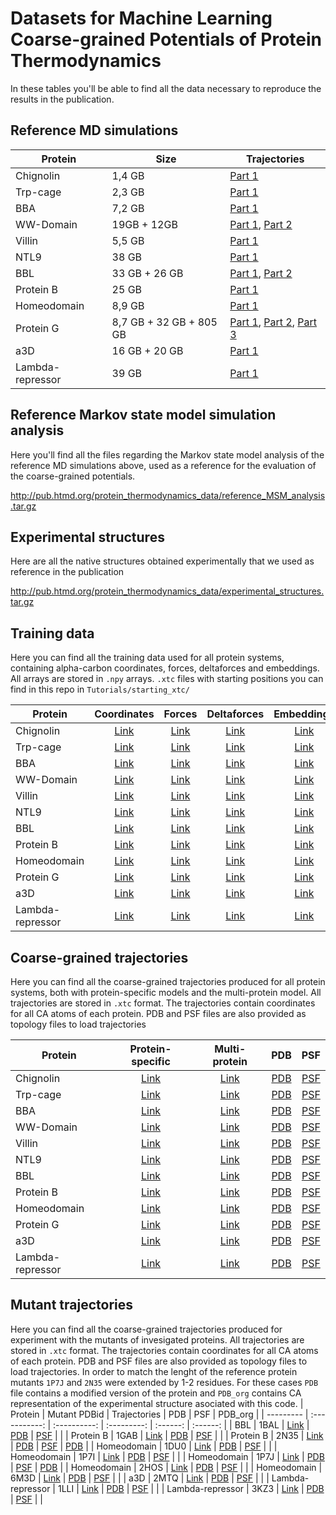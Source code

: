 # Datasets for Machine Learning Coarse-grained Potentials of Protein Thermodynamics

In these tables you'll be able to find all the data necessary to reproduce the results in the publication.

## Reference MD simulations

| Protein | Size | Trajectories |
| --------- | ------ | ------------ |
| Chignolin | 1,4 GB | [Part 1](http://pub.htmd.org/protein_thermodynamics_data/reference_trajectories/chignolin_trajectories.tar.gz) |
| Trp-cage | 2,3 GB | [Part 1](http://pub.htmd.org/protein_thermodynamics_data/reference_trajectories/trpcage_trajectories.tar.gz) |
| BBA | 7,2 GB | [Part 1](http://pub.htmd.org/protein_thermodynamics_data/reference_trajectories/bba_trajectories.tar.gz) |
| WW-Domain | 19GB + 12GB | [Part 1](http://pub.htmd.org/protein_thermodynamics_data/reference_trajectories/wwdomain_1_trajectories.tar.gz), [Part 2](http://pub.htmd.org/protein_thermodynamics_data/reference_trajectories/wwdomain_2_trajectories.tar.gz) |
| Villin | 5,5 GB | [Part 1](http://pub.htmd.org/protein_thermodynamics_data/reference_trajectories/villin_trajectories.tar.gz) |
| NTL9 | 38 GB | [Part 1](http://pub.htmd.org/protein_thermodynamics_data/reference_trajectories/ntl9_trajectories.tar.gz) |
| BBL | 33 GB + 26 GB| [Part 1](http://pub.htmd.org/protein_thermodynamics_data/reference_trajectories/bbl_1_trajectories.tar.gz), [Part 2](http://pub.htmd.org/protein_thermodynamics_data/reference_trajectories/wwdomain_2_trajectories.tar.gz) |
| Protein B | 25 GB | [Part 1](http://pub.htmd.org/protein_thermodynamics_data/reference_trajectories/proteinb_trajectories.tar.gz) |
| Homeodomain | 8,9 GB| [Part 1](http://pub.htmd.org/protein_thermodynamics_data/reference_trajectories/wwdomain_1_trajectories.tar.gz) |
| Protein G | 8,7 GB + 32 GB + 805 GB| [Part 1](http://pub.htmd.org/protein_thermodynamics_data/reference_trajectories/proteing_1_trajectories.tar.gz), [Part 2](http://pub.htmd.org/protein_thermodynamics_data/reference_trajectories/proteing_2_trajectories.tar.gz), [Part 3](http://pub.htmd.org/protein_thermodynamics_data/reference_trajectories/proteing_3_trajectories.tar.gz)  |
| a3D | 16 GB + 20 GB| [Part 1](http://pub.htmd.org/protein_thermodynamics_data/reference_trajectories/a3D_trajectories.tar.gz) |
| Lambda-repressor | 39 GB | [Part 1](http://pub.htmd.org/protein_thermodynamics_data/reference_trajectories/lambda_trajectories.tar.gz)  |

## Reference Markov state model simulation analysis

Here you'll find all the files regarding the Markov state model analysis of the reference MD simulations above, used as a reference for the evaluation of the coarse-grained potentials.

<http://pub.htmd.org/protein_thermodynamics_data/reference_MSM_analysis.tar.gz>

## Experimental structures

Here are all the native structures obtained experimentally that we used as reference in the publication

<http://pub.htmd.org/protein_thermodynamics_data/experimental_structures.tar.gz>

## Training data

Here you can find all the training data used for all protein systems, containing alpha-carbon coordinates, forces, deltaforces and embeddings. All arrays are stored in `.npy` arrays.
`.xtc` files with starting positions you can find in this repo in `Tutorials/starting_xtc/`

| Protein | Coordinates| Forces | Deltaforces | Embeddings |
| --------- | :----: | :----------: | :---------: | :------: |
| Chignolin | [Link](http://pub.htmd.org/protein_thermodynamics_data/training_data/chignolin_ca_coords.npy) | [Link](http://pub.htmd.org/protein_thermodynamics_data/training_data/chignolin_ca_forces.npy) | [Link](http://pub.htmd.org/protein_thermodynamics_data/training_data/chignolin_ca_deltaforces.npy) | [Link](http://pub.htmd.org/protein_thermodynamics_data/training_data/chignolin_ca_embeddings.npy) |
| Trp-cage | [Link](http://pub.htmd.org/protein_thermodynamics_data/training_data/trpcage_ca_coords.npy) | [Link](http://pub.htmd.org/protein_thermodynamics_data/training_data/trpcage_ca_forces.npy) | [Link](http://pub.htmd.org/protein_thermodynamics_data/training_data/trpcage_ca_deltaforces.npy) | [Link](http://pub.htmd.org/protein_thermodynamics_data/training_data/trpcage_ca_embeddings.npy) |
| BBA | [Link](http://pub.htmd.org/protein_thermodynamics_data/training_data/bba_ca_coords.npy) | [Link](http://pub.htmd.org/protein_thermodynamics_data/training_data/bba_ca_forces.npy) | [Link](http://pub.htmd.org/protein_thermodynamics_data/training_data/bba_ca_deltaforces.npy) | [Link](http://pub.htmd.org/protein_thermodynamics_data/training_data/bba_ca_embeddings.npy) |
| WW-Domain| [Link](http://pub.htmd.org/protein_thermodynamics_data/training_data/wwdomain_ca_coords.npy) | [Link](http://pub.htmd.org/protein_thermodynamics_data/training_data/wwdomain_ca_forces.npy) | [Link](http://pub.htmd.org/protein_thermodynamics_data/training_data/wwdomain_ca_deltaforces.npy) | [Link](http://pub.htmd.org/protein_thermodynamics_data/training_data/wwdomain_ca_embeddings.npy) |
| Villin | [Link](http://pub.htmd.org/protein_thermodynamics_data/training_data/villin_ca_coords.npy) | [Link](http://pub.htmd.org/protein_thermodynamics_data/training_data/villin_ca_forces.npy) | [Link](http://pub.htmd.org/protein_thermodynamics_data/training_data/villin_ca_deltaforces.npy) | [Link](http://pub.htmd.org/protein_thermodynamics_data/training_data/villin_ca_embeddings.npy) |
| NTL9 | [Link](http://pub.htmd.org/protein_thermodynamics_data/training_data/ntl9_ca_coords.npy) | [Link](http://pub.htmd.org/protein_thermodynamics_data/training_data/ntl9_ca_forces.npy) | [Link](http://pub.htmd.org/protein_thermodynamics_data/training_data/ntl9_ca_deltaforces.npy) | [Link](http://pub.htmd.org/protein_thermodynamics_data/training_data/ntl9_ca_embeddings.npy) |
| BBL | [Link](http://pub.htmd.org/protein_thermodynamics_data/training_data/bbl_ca_coords.npy) | [Link](http://pub.htmd.org/protein_thermodynamics_data/training_data/bbl_ca_forces.npy) | [Link](http://pub.htmd.org/protein_thermodynamics_data/training_data/bbl_ca_deltaforces.npy) | [Link](http://pub.htmd.org/protein_thermodynamics_data/training_data/bbl_ca_embeddings.npy) |
| Protein B | [Link](http://pub.htmd.org/protein_thermodynamics_data/training_data/proteinb_ca_coords.npy) | [Link](http://pub.htmd.org/protein_thermodynamics_data/training_data/proteinb_ca_forces.npy) | [Link](http://pub.htmd.org/protein_thermodynamics_data/training_data/proteinb_ca_deltaforces.npy) | [Link](http://pub.htmd.org/protein_thermodynamics_data/training_data/proteinb_ca_embeddings.npy) |
| Homeodomain | [Link](http://pub.htmd.org/protein_thermodynamics_data/training_data/homeodomain_ca_coords.npy) | [Link](http://pub.htmd.org/protein_thermodynamics_data/training_data/homeodomain_ca_forces.npy) | [Link](http://pub.htmd.org/protein_thermodynamics_data/training_data/homeodomain_ca_deltaforces.npy) | [Link](http://pub.htmd.org/protein_thermodynamics_data/training_data/homeodomain_ca_embeddings.npy) |
| Protein G | [Link](http://pub.htmd.org/protein_thermodynamics_data/training_data/proteing_ca_coords.npy) | [Link](http://pub.htmd.org/protein_thermodynamics_data/training_data/proteing_ca_forces.npy) | [Link](http://pub.htmd.org/protein_thermodynamics_data/training_data/proteing_ca_deltaforces.npy) | [Link](http://pub.htmd.org/protein_thermodynamics_data/training_data/proteing_ca_embeddings.npy) |
| a3D | [Link](http://pub.htmd.org/protein_thermodynamics_data/training_data/a3d_ca_coords.npy) | [Link](http://pub.htmd.org/protein_thermodynamics_data/training_data/a3d_ca_forces.npy) | [Link](http://pub.htmd.org/protein_thermodynamics_data/training_data/a3d_ca_deltaforces.npy) | [Link](http://pub.htmd.org/protein_thermodynamics_data/training_data/a3d_ca_embeddings.npy) |
| Lambda-repressor | [Link](http://pub.htmd.org/protein_thermodynamics_data/training_data/lambda_ca_coords.npy) | [Link](http://pub.htmd.org/protein_thermodynamics_data/training_data/lambda_ca_forces.npy) | [Link](http://pub.htmd.org/protein_thermodynamics_data/training_data/lambda_ca_deltaforces.npy) | [Link](http://pub.htmd.org/protein_thermodynamics_data/training_data/lambda_ca_embeddings.npy) |

## Coarse-grained trajectories

Here you can find all the coarse-grained trajectories produced for all protein systems, both with protein-specific models and the multi-protein model. All trajectories are stored in `.xtc` format. The trajectories contain coordinates for all CA atoms of each protein. PDB and PSF files are also provided as topology files to load trajectories

| Protein | Protein-specific | Multi-protein | PDB | PSF |
| --------- | :----: | :----------: | :---------: | :------: |
| Chignolin | [Link](http://pub.htmd.org/protein_thermodynamics_data/cg_trajectories/chignolin_cgtraj_protspecific.tar.gz) | [Link](http://pub.htmd.org/protein_thermodynamics_data/cg_trajectories/chignolin_cgtraj_multiprotein.tar.gz) | [PDB](http://pub.htmd.org/protein_thermodynamics_data/cg_trajectories/chignolin_ca.pdb) | [PSF](http://pub.htmd.org/protein_thermodynamics_data/cg_trajectories/chignolin_ca_top_dih.psf) |
| Trp-cage | [Link](http://pub.htmd.org/protein_thermodynamics_data/cg_trajectories/trpcage_cgtraj_protspecific.tar.gz) | [Link](http://pub.htmd.org/protein_thermodynamics_data/cg_trajectories/trpcage_cgtraj_multiprotein.tar.gz) | [PDB](http://pub.htmd.org/protein_thermodynamics_data/cg_trajectories/trpcage_ca.pdb) | [PSF](http://pub.htmd.org/protein_thermodynamics_data/cg_trajectories/trpcage_ca_top_dih.psf) |
| BBA | [Link](http://pub.htmd.org/protein_thermodynamics_data/cg_trajectories/bba_cgtraj_protspecific.tar.gz) | [Link](http://pub.htmd.org/protein_thermodynamics_data/cg_trajectories/bba_cgtraj_multiprotein.tar.gz) | [PDB](http://pub.htmd.org/protein_thermodynamics_data/cg_trajectories/bba_ca.pdb) | [PSF](http://pub.htmd.org/protein_thermodynamics_data/cg_trajectories/bba_ca_top_dih.psf) |
| WW-Domain| [Link](http://pub.htmd.org/protein_thermodynamics_data/cg_trajectories/wwdomain_cgtraj_protspecific.tar.gz) | [Link](http://pub.htmd.org/protein_thermodynamics_data/cg_trajectories/wwdomain_cgtraj_multiprotein.tar.gz) | [PDB](http://pub.htmd.org/protein_thermodynamics_data/cg_trajectories/wwdomain_ca.pdb) | [PSF](http://pub.htmd.org/protein_thermodynamics_data/cg_trajectories/wwdomain_ca_top_dih.psf) |
| Villin | [Link](http://pub.htmd.org/protein_thermodynamics_data/cg_trajectories/villin_cgtraj_protspecific.tar.gz) | [Link](http://pub.htmd.org/protein_thermodynamics_data/cg_trajectories/villin_cgtraj_multiprotein.tar.gz) | [PDB](http://pub.htmd.org/protein_thermodynamics_data/cg_trajectories/villin_ca.pdb) | [PSF](http://pub.htmd.org/protein_thermodynamics_data/cg_trajectories/villin_ca_top_dih.psf) |
| NTL9 | [Link](http://pub.htmd.org/protein_thermodynamics_data/cg_trajectories/ntl9_cgtraj_protspecific.tar.gz) | [Link](http://pub.htmd.org/protein_thermodynamics_data/cg_trajectories/ntl9_cgtraj_multiprotein.tar.gz) | [PDB](http://pub.htmd.org/protein_thermodynamics_data/cg_trajectories/ntl9_ca.pdb) | [PSF](http://pub.htmd.org/protein_thermodynamics_data/cg_trajectories/ntl9_ca_top_dih.psf) |
| BBL | [Link](http://pub.htmd.org/protein_thermodynamics_data/cg_trajectories/bbl_cgtraj_protspecific.tar.gz) | [Link](http://pub.htmd.org/protein_thermodynamics_data/cg_trajectories/bbl_cgtraj_multiprotein.tar.gz) | [PDB](http://pub.htmd.org/protein_thermodynamics_data/cg_trajectories/bbl_ca.pdb) | [PSF](http://pub.htmd.org/protein_thermodynamics_data/cg_trajectories/bbl_ca_top_dih.psf) |
| Protein B | [Link](http://pub.htmd.org/protein_thermodynamics_data/cg_trajectories/proteinb_cgtraj_protspecific.tar.gz) | [Link](http://pub.htmd.org/protein_thermodynamics_data/cg_trajectories/proteinb_cgtraj_multiprotein.tar.gz) | [PDB](http://pub.htmd.org/protein_thermodynamics_data/cg_trajectories/proteinb_ca.pdb) | [PSF](http://pub.htmd.org/protein_thermodynamics_data/cg_trajectories/proteinb_ca_top_dih.psf) |
| Homeodomain | [Link](http://pub.htmd.org/protein_thermodynamics_data/cg_trajectories/homeodomain_cgtraj_protspecific.tar.gz) | [Link](http://pub.htmd.org/protein_thermodynamics_data/cg_trajectories/homeodomain_cgtraj_multiprotein.tar.gz) | [PDB](http://pub.htmd.org/protein_thermodynamics_data/cg_trajectories/homeodomain_ca.pdb) | [PSF](http://pub.htmd.org/protein_thermodynamics_data/cg_trajectories/homeodomain_ca_top_dih.psf) |
| Protein G | [Link](http://pub.htmd.org/protein_thermodynamics_data/cg_trajectories/proteing_cgtraj_protspecific.tar.gz) | [Link](http://pub.htmd.org/protein_thermodynamics_data/cg_trajectories/proteing_cgtraj_multiprotein.tar.gz) | [PDB](http://pub.htmd.org/protein_thermodynamics_data/cg_trajectories/proteing_ca.pdb) | [PSF](http://pub.htmd.org/protein_thermodynamics_data/cg_trajectories/proteing_ca_top_dih.psf) |
| a3D | [Link](http://pub.htmd.org/protein_thermodynamics_data/cg_trajectories/a3d_cgtraj_protspecific.tar.gz) | [Link](http://pub.htmd.org/protein_thermodynamics_data/cg_trajectories/a3d_cgtraj_multiprotein.tar.gz) | [PDB](http://pub.htmd.org/protein_thermodynamics_data/cg_trajectories/a3d_ca.pdb) | [PSF](http://pub.htmd.org/protein_thermodynamics_data/cg_trajectories/a3d_ca_top_dih.psf) |
| Lambda-repressor | [Link](http://pub.htmd.org/protein_thermodynamics_data/cg_trajectories/lambda_cgtraj_protspecific.tar.gz) | [Link](http://pub.htmd.org/protein_thermodynamics_data/cg_trajectories/lambda_cgtraj_multiprotein.tar.gz) | [PDB](http://pub.htmd.org/protein_thermodynamics_data/cg_trajectories/lambda_ca.pdb) | [PSF](http://pub.htmd.org/protein_thermodynamics_data/cg_trajectories/lambda_ca_top_dih.psf) |

## Mutant trajectories

Here you can find all the coarse-grained trajectories produced for experiment with the mutants of invesigated proteins. All trajectories are stored in `.xtc` format. The trajectories contain coordinates for all CA atoms of each protein. PDB and PSF files are also provided as topology files to load trajectories. In order to match the lenght of the reference protein mutants `1P7J` and `2N35` were extended by 1-2 residues. For these cases `PDB` file contains a modified version of the protein and `PDB_org` contains CA representation of the experimental structure asociated with this code.
| Protein | Mutant PDBid | Trajectories | PDB | PSF | PDB_org |
| --------- | :-----------: | :----------: | :---------: | :------: | :------: |
| BBL | 1BAL | [Link](http://pub.htmd.org/protein_thermodynamics_data_mutants/mutants/bbl_1BAL_traj.tar.gz) | [PDB](http://pub.htmd.org/protein_thermodynamics_data_mutants/mutants/bbl_1BAL.pdb) | [PSF](http://pub.htmd.org/protein_thermodynamics_data_mutants/mutants/bbl_1BAL.psf) |  |
| Protein B | 1GAB | [Link](http://pub.htmd.org/protein_thermodynamics_data_mutants/mutants/proteinb_1GAB_traj.tar.gz) | [PDB](http://pub.htmd.org/protein_thermodynamics_data_mutants/mutants/proteinb_1GAB.pdb) | [PSF](http://pub.htmd.org/protein_thermodynamics_data_mutants/mutants/proteinb_1GAB.psf) |  |
| Protein B | 2N35 | [Link](http://pub.htmd.org/protein_thermodynamics_data_mutants/mutants/proteinb_2N35_traj.tar.gz) | [PDB](http://pub.htmd.org/protein_thermodynamics_data_mutants/mutants/proteinb_2N35.pdb) | [PSF](http://pub.htmd.org/protein_thermodynamics_data_mutants/mutants/proteinb_2N35.psf) | [PDB](http://pub.htmd.org/protein_thermodynamics_data_mutants/mutants/proteinb_2N35_org.pdb) |
| Homeodomain | 1DU0 | [Link](http://pub.htmd.org/protein_thermodynamics_data_mutants/mutants/homeodomain_1DU0_traj.tar.gz) | [PDB](http://pub.htmd.org/protein_thermodynamics_data_mutants/mutants/homeodomain_1DU0.pdb) | [PSF](http://pub.htmd.org/protein_thermodynamics_data_mutants/mutants/homeodomain_1DU0.psf) |  |
| Homeodomain | 1P7I | [Link](http://pub.htmd.org/protein_thermodynamics_data_mutants/mutants/homeodomain_1P7I_traj.tar.gz) | [PDB](http://pub.htmd.org/protein_thermodynamics_data_mutants/mutants/homeodomain_1P7I.pdb) | [PSF](http://pub.htmd.org/protein_thermodynamics_data_mutants/mutants/homeodomain_1P7I.psf) |  |
| Homeodomain | 1P7J | [Link](http://pub.htmd.org/protein_thermodynamics_data_mutants/mutants/homeodomain_1P7J_traj.tar.gz) | [PDB](http://pub.htmd.org/protein_thermodynamics_data_mutants/mutants/homeodomain_1P7J.pdb) | [PSF](http://pub.htmd.org/protein_thermodynamics_data_mutants/mutants/homeodomain_1P7J.psf) | [PDB](http://pub.htmd.org/protein_thermodynamics_data_mutants/mutants/homeodomain_1P7J_org.pdb) |
| Homeodomain | 2HOS | [Link](http://pub.htmd.org/protein_thermodynamics_data_mutants/mutants/homeodomain_2HOS_traj.tar.gz) | [PDB](http://pub.htmd.org/protein_thermodynamics_data_mutants/mutants/homeodomain_2HOS.pdb) | [PSF](http://pub.htmd.org/protein_thermodynamics_data_mutants/mutants/homeodomain_2HOS.psf) |  |
| Homeodomain | 6M3D | [Link](http://pub.htmd.org/protein_thermodynamics_data_mutants/mutants/homeodomain_6M3D_traj.tar.gz) | [PDB](http://pub.htmd.org/protein_thermodynamics_data_mutants/mutants/homeodomain_6M3D.pdb) | [PSF](http://pub.htmd.org/protein_thermodynamics_data_mutants/mutants/homeodomain_6M3D.psf) |  |
| a3D | 2MTQ | [Link](http://pub.htmd.org/protein_thermodynamics_data_mutants/mutants/a3d_2MTQ_traj.tar.gz) | [PDB](http://pub.htmd.org/protein_thermodynamics_data_mutants/mutants/a3d_2MTQ.pdb) | [PSF](http://pub.htmd.org/protein_thermodynamics_data_mutants/mutants/a3d_2MTQ.psf) |  |
| Lambda-repressor | 1LLI | [Link](http://pub.htmd.org/protein_thermodynamics_data_mutants/mutants/lambda_1LLI_traj.tar.gz) | [PDB](http://pub.htmd.org/protein_thermodynamics_data_mutants/mutants/lambda_1LLI.pdb) | [PSF](http://pub.htmd.org/protein_thermodynamics_data_mutants/mutants/lambda_1LLI.psf) |  |
| Lambda-repressor | 3KZ3 | [Link](http://pub.htmd.org/protein_thermodynamics_data_mutants/mutants/lambda_3KZ3_traj.tar.gz) | [PDB](http://pub.htmd.org/protein_thermodynamics_data_mutants/mutants/lambda_3KZ3.pdb) | [PSF](http://pub.htmd.org/protein_thermodynamics_data_mutants/mutants/lambda_3KZ3.psf) |  |